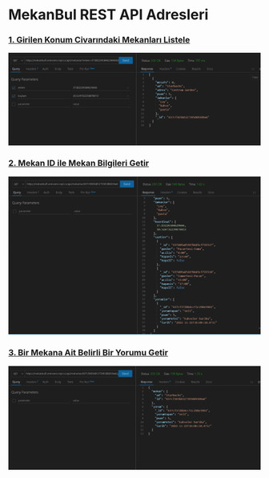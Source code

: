 # MekanBul REST API Adresleri

### [1. Girilen Konum Civarındaki Mekanları Listele](https://mekanbul5.ilaydaecem.repl.co/api/mekanlar?enlem=37.8&boylam=30.5)
![1](./resimler/koordinat.png)

### [2. Mekan ID ile Mekan Bilgileri Getir](https://mekanbul5.ilaydaecem.repl.co/api/mekanlar/63724fcedf0f758203a52009)
![2](./resimler/mekanlar.png)

### [3. Bir Mekana Ait Belirli Bir Yorumu Getir](https://mekanbul5.ilaydaecem.repl.co/api/mekanlar/63724fcedf0f758203a52009/yorumlar/637bae25a9e7712e222badde)
![3](./resimler/yorumlar.png)
